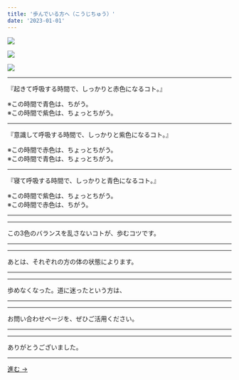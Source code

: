 ```yaml
---
title: '歩んでいる方へ（こうじちゅう）'
date: '2023-01-01'
---
```

![](/images/0.jpg)

![](/images/1.jpg)

![](/images/2.jpg)
***
『起きて呼吸する時間で、しっかりと赤色になるコト。』

※この時間で青色は、ちがう。  
※この時間で紫色は、ちょっとちがう。
***
『意識して呼吸する時間で、しっかりと紫色になるコト。』

※この時間で赤色は、ちょっとちがう。  
※この時間で青色は、ちょっとちがう。
***
『寝て呼吸する時間で、しっかりと青色になるコト。』

※この時間で紫色は、ちょっとちがう。  
※この時間で赤色は、ちがう。
***
***
この3色のバランスを乱さないコトが、歩むコツです。  
***
***
あとは、それぞれの方の体の状態によります。  
***
***
歩めなくなった。道に迷ったという方は、  
***
***
お問い合わせページを、ぜひご活用ください。  
***
***
ありがとうございました。  
***
[ 進む → ](https://thebase.in/inquiry/01234567890)
